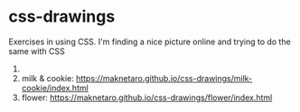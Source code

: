 # css-drawings
Exercises in using CSS. I'm finding a nice picture online and trying to do the same with CSS 

1. 
2. milk & cookie:  https://maknetaro.github.io/css-drawings/milk-cookie/index.html
3. flower: https://maknetaro.github.io/css-drawings/flower/index.html
